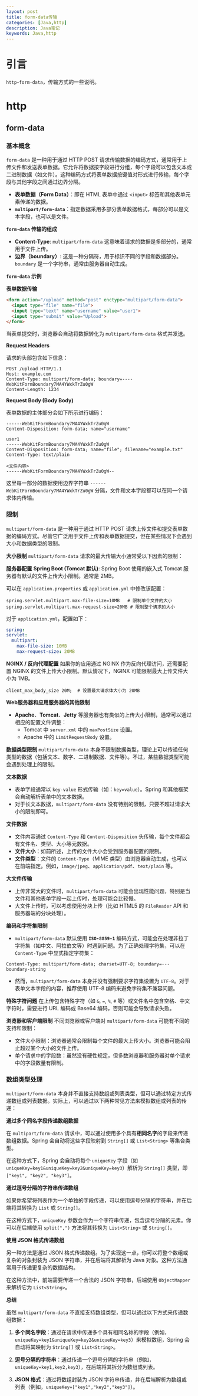```yaml
---
layout: post
title: form-data传输
categories: [Java,http]
description: Java笔记
keywords: Java,http
---
```


# 引言

`http`-`form-data`，传输方式的一些说明。

# http

## form-data

### **基本概念**
`form-data` 是一种用于通过 HTTP POST 请求传输数据的编码方式，通常用于上传文件和发送表单数据。它允许将数据按字段进行分组，每个字段可以包含文本或二进制数据（如文件）。这种编码方式将表单数据按键值对形式进行传输，每个字段与其他字段之间通过边界分隔。

- **表单数据（Form Data）**：即在 HTML 表单中通过 `<input>` 标签和其他表单元素传递的数据。
- **`multipart/form-data`**：指定数据采用多部分表单数据格式，每部分可以是文本字段，也可以是文件。

**`form-data` 传输的组成**

- **Content-Type**: `multipart/form-data` 这意味着请求的数据是多部分的，通常用于文件上传。
- **边界（boundary）**: 这是一种分隔符，用于标识不同的字段和数据部分。`boundary` 是一个字符串，通常由服务器自动生成。

**`form-data` 示例**

**表单数据传输**

```html
<form action="/upload" method="post" enctype="multipart/form-data">
  <input type="file" name="file">
  <input type="text" name="username" value="user1">
  <input type="submit" value="Upload">
</form>
```

当表单提交时，浏览器会自动将数据转化为 `multipart/form-data` 格式并发送。

**Request Headers**

请求的头部包含如下信息：

```
POST /upload HTTP/1.1
Host: example.com
Content-Type: multipart/form-data; boundary=----WebKitFormBoundary7MA4YWxkTrZu0gW
Content-Length: 1234
```

**Request Body (Body Body)**

表单数据的主体部分会如下所示进行编码：

```
------WebKitFormBoundary7MA4YWxkTrZu0gW
Content-Disposition: form-data; name="username"

user1
------WebKitFormBoundary7MA4YWxkTrZu0gW
Content-Disposition: form-data; name="file"; filename="example.txt"
Content-Type: text/plain

<文件内容>
------WebKitFormBoundary7MA4YWxkTrZu0gW--
```

这里每一部分的数据使用边界字符串 `------WebKitFormBoundary7MA4YWxkTrZu0gW` 分隔，文件和文本字段都可以在同一个请求体内传输。


### 限制
`multipart/form-data` 是一种用于通过 HTTP POST 请求上传文件和提交表单数据的编码方式。尽管它广泛用于文件上传和表单数据提交，但在某些情况下会遇到大小和数据类型的限制。

**大小限制**
`multipart/form-data` 请求的最大传输大小通常受以下因素的限制：

**服务器配置**
**Spring Boot (Tomcat 默认)**: Spring Boot 使用的嵌入式 Tomcat 服务器有默认的文件上传大小限制。通常是 2MB。

可以在 `application.properties` 或 `application.yml` 中修改该配置：
```properties
spring.servlet.multipart.max-file-size=10MB   # 限制单个文件的大小
spring.servlet.multipart.max-request-size=20MB # 限制整个请求的大小
```

对于 `application.yml`，配置如下：
```yaml
spring:
servlet:
  multipart:
    max-file-size: 10MB
    max-request-size: 20MB
```

**NGINX / 反向代理配置**
如果你的应用通过 NGINX 作为反向代理访问，还需要配置 NGINX 的文件上传大小限制。默认情况下，NGINX 可能限制最大上传文件大小为 1MB。

```nginx
client_max_body_size 20M;  # 设置最大请求体大小为 20MB
```

**Web服务器和应用服务器的其他限制**
- **Apache**、**Tomcat**、**Jetty** 等服务器也有类似的上传大小限制，通常可以通过相应的配置文件调整：
  - Tomcat 中 `server.xml` 中的 `maxPostSize` 设置。
  - Apache 中的 `LimitRequestBody` 设置。

**数据类型限制**
`multipart/form-data` 本身不限制数据类型，理论上可以传递任何类型的数据（包括文本、数字、二进制数据、文件等）。不过，某些数据类型可能会遇到处理上的限制。

**文本数据**
- 表单字段通常以 `key-value` 形式传输（如：`key=value`）。Spring 和其他框架会自动解析表单中的文本数据。
- 对于长文本数据，`multipart/form-data` 没有特别的限制，只要不超过请求大小的限制即可。

**文件数据**
- 文件内容通过 `Content-Type` 和 `Content-Disposition` 头传输，每个文件都会有文件名、类型、大小等元数据。
- **文件大小**：如前所述，上传的文件大小会受到服务器配置的限制。
- **文件类型**：文件的 `Content-Type`（MIME 类型）由浏览器自动生成，也可以在前端指定。例如，`image/jpeg`、`application/pdf`、`text/plain` 等。

**大文件传输**
- 上传非常大的文件时，`multipart/form-data` 可能会出现性能问题，特别是当文件和其他表单字段一起上传时，处理可能会比较慢。
- 大文件上传时，可以考虑使用分块上传（比如 HTML5 的 `FileReader` API 和服务器端的分块处理）。

**编码和字符集限制**
- `multipart/form-data` 默认使用 **`ISO-8859-1`** 编码方式，可能会在处理非拉丁字符集（如中文、阿拉伯文等）时遇到问题。为了正确处理字符集，可以在 `Content-Type` 中显式指定字符集：

```http
Content-Type: multipart/form-data; charset=UTF-8; boundary=---boundary-string
```

- 然而，`multipart/form-data` 本身并没有强制要求字符集设置为 `UTF-8`。对于表单文本字段的内容，推荐使用 UTF-8 编码来避免字符集不兼容问题。

**特殊字符问题**
在上传包含特殊字符（如 `&`, `=`, `%`, `#` 等）或文件名中包含空格、中文字符时，需要进行 URL 编码或 Base64 编码，否则可能会导致请求失败。

**浏览器和客户端限制**
不同浏览器或客户端对 `multipart/form-data` 可能有不同的支持和限制：
- 文件大小限制：浏览器通常会限制每个文件的最大上传大小。浏览器可能会阻止超过某个大小的文件上传。
- 单个请求中的字段数：虽然没有硬性规定，但多数浏览器和服务器对单个请求中的字段数量有限制。

### 数组类型处理

`multipart/form-data` 本身并不直接支持数组或列表类型，但可以通过特定方式传递数组或列表数据。实际上，可以通过以下两种常见方法来模拟数组或列表的传递：

**通过多个同名字段传递数组数据**

在 `multipart/form-data` 请求中，可以通过使用多个具有**相同名字**的字段来传递数组数据。Spring 会自动将这些字段映射到 `String[]` 或 `List<String>` 等集合类型。

在这种方式下，Spring 会自动将每个 `uniqueKey` 字段（如 `uniqueKey=key1&uniqueKey=key2&uniqueKey=key3`）解析为 `String[]` 类型，即 `["key1", "key2", "key3"]`。

**通过逗号分隔的字符串传递数组**

如果你希望将列表作为一个单独的字段传递，可以使用逗号分隔的字符串，并在后端将其转换为 `List` 或 `String[]`。

在这种方式下，`uniqueKey` 参数会作为一个字符串传递，包含逗号分隔的元素。你可以在后端使用 `split(",")` 方法将其转换为 `List<String>` 或 `String[]`。

**使用 JSON 格式传递数组**

另一种方法是通过 JSON 格式传递数组。为了实现这一点，你可以将整个数组或复杂的对象封装为 JSON 字符串，并在后端将其解析为 Java 对象。这种方法通常用于传递更复杂的数据结构。

在这种方法中，前端需要传递一个合法的 JSON 字符串，后端使用 `ObjectMapper` 来解析它为 `List<String>`。


**总结**

虽然 `multipart/form-data` 不直接支持数组类型，但可以通过以下方式来传递数组数据：

1. **多个同名字段**：通过在请求中传递多个具有相同名称的字段（例如，`uniqueKey=key1&uniqueKey=key2&uniqueKey=key3`）来模拟数组，Spring 会自动将其映射为 `String[]` 或 `List<String>`。
   
2. **逗号分隔的字符串**：通过传递一个逗号分隔的字符串（例如，`uniqueKey=key1,key2,key3`），在后端将其拆分为数组或列表。
   
3. **JSON 格式**：通过将数组封装为 JSON 字符串传递，并在后端解析为数组或列表（例如，`uniqueKey=["key1","key2","key3"]`）。